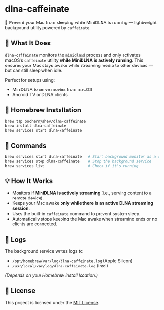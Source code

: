 # dlna-caffeinate

🛌 Prevent your Mac from sleeping while MiniDLNA is running — lightweight background utility powered by `caffeinate`.


## 🔧 What It Does

`dlna-caffeinate` monitors the `minidlnad` process and only activates macOS's `caffeinate` utility **while MiniDLNA is actively running**. This ensures your Mac stays awake while streaming media to other devices — but can still sleep when idle.

Perfect for setups using:

* MiniDLNA to serve movies from macOS
* Android TV or DLNA clients

## 🍺 Homebrew Installation

```bash
brew tap oochernyshev/dlna-caffeinate
brew install dlna-caffeinate
brew services start dlna-caffeinate
```


## 🚦 Commands

```bash
brew services start dlna-caffeinate   # Start background monitor as a service
brew services stop dlna-caffeinate    # Stop the background service
brew services list                    # Check if it's running
```



## 💡 How It Works

* Monitors if **MiniDLNA is actively streaming** (i.e., serving content to a remote device).
* Keeps your Mac awake **only while there is an active DLNA streaming session**.
* Uses the built-in `caffeinate` command to prevent system sleep.
* Automatically stops keeping the Mac awake when streaming ends or no clients are connected.



## 📝 Logs

The background service writes logs to:

* `/opt/homebrew/var/log/dlna-caffeinate.log` (Apple Silicon)
* `/usr/local/var/log/dlna-caffeinate.log` (Intel)

*(Depends on your Homebrew install location.)*



## 📄 License

This project is licensed under the [MIT License](LICENSE).
